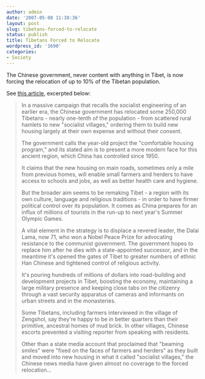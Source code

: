 ```yaml
---
author: admin
date: '2007-05-08 11:38:36'
layout: post
slug: tibetans-forced-to-relocate
status: publish
title: Tibetans Forced to Relocate
wordpress_id: '1690'
categories:
- Society
---
```

The Chinese government, never content with anything in Tibet, is now forcing the relocation of up to 10% of the Tibetan population.

See <a href="http://www.realcities.com/mld/krwashington/news/world/17185682.htm?source=rss&amp;channel=krwashington_world">this article</a>, excerpted below:
<blockquote>In a massive campaign that recalls the socialist engineering of an earlier era, the Chinese government has relocated some 250,000 Tibetans - nearly one-tenth of the population - from scattered rural hamlets to new "socialist villages," ordering them to build new housing largely at their own expense and without their consent.

The government calls the year-old project the "comfortable housing program," and its stated aim is to present a more modern face for this ancient region, which China has controlled since 1950.

It claims that the new housing on main roads, sometimes only a mile from previous homes, will enable small farmers and herders to have access to schools and jobs, as well as better health care and hygiene.

But the broader aim seems to be remaking Tibet - a region with its own culture, language and religious traditions - in order to have firmer political control over its population. It comes as China prepares for an influx of millions of tourists in the run-up to next year's Summer Olympic Games.

A vital element in the strategy is to displace a revered leader, the Dalai Lama, now 71, who won a Nobel Peace Prize for advocating resistance to the communist government. The government hopes to replace him after he dies with a state-appointed successor, and in the meantime it's opened the gates of Tibet to greater numbers of ethnic Han Chinese and tightened control of religious activity.

It's pouring hundreds of millions of dollars into road-building and development projects in Tibet, boosting the economy, maintaining a large military presence and keeping close tabs on the citizenry through a vast security apparatus of cameras and informants on urban streets and in the monasteries.

Some Tibetans, including farmers interviewed in the village of Zengshol, say they're happy to be in better quarters than their primitive, ancestral homes of mud brick. In other villages, Chinese escorts prevented a visiting reporter from speaking with residents.

Other than a state media account that proclaimed that "beaming smiles" were "fixed on the faces of farmers and herders" as they built and moved into new housing in what it called "socialist villages," the Chinese news media have given almost no coverage to the forced relocation...</blockquote>
